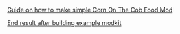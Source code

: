 [Guide on how to make simple Corn On The Cob Food Mod](https://drive.google.com/drive/folders/1C6OhXv_PF4cdqDDSVGV9ROIHz_pbbPK_?usp=sharing) 

[End result after building example modkit](https://drive.google.com/drive/folders/1coxU8BGCyjKS52eOphCIMWX7ULiCEgac?usp=sharing)
